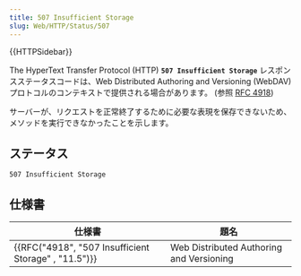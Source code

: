 ```yaml
---
title: 507 Insufficient Storage
slug: Web/HTTP/Status/507
---
```

{{HTTPSidebar}}

The HyperText Transfer Protocol (HTTP) **`507 Insufficient Storage`** レスポンスステータスコードは、Web Distributed Authoring and Versioning (WebDAV) プロトコルのコンテキストで提供される場合があります。 (参照 [RFC 4918](https://tools.ietf.org/html/rfc4918))

サーバーが、リクエストを正常終了するために必要な表現を保存できないため、メソッドを実行できなかったことを示します。

## ステータス

```
507 Insufficient Storage
```

## 仕様書

| 仕様書                                                               | 題名                                     |
| -------------------------------------------------------------------- | ---------------------------------------- |
| {{RFC("4918", "507 Insufficient Storage" , "11.5")}} | Web Distributed Authoring and Versioning |

